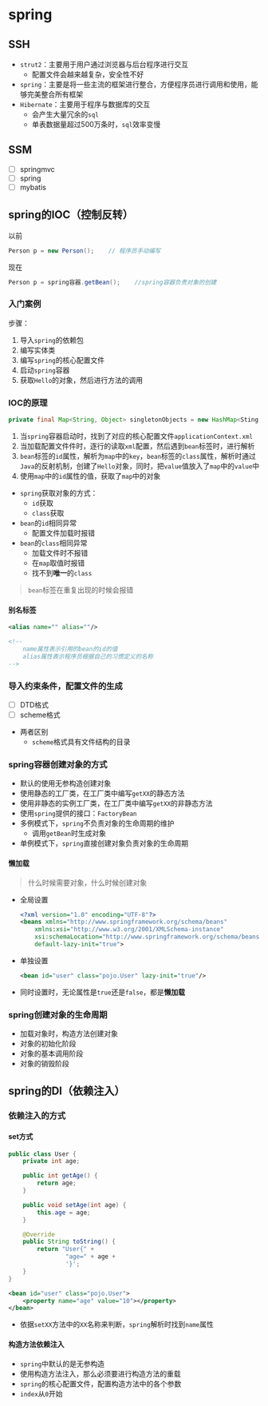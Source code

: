 # spring

## SSH

* `strut2`：主要用于用户通过浏览器与后台程序进行交互
    * 配置文件会越来越复杂，安全性不好
* `spring`：主要是将一些主流的框架进行整合，方便程序员进行调用和使用，能够完美整合所有框架
* `Hibernate`：主要用于程序与数据库的交互
    * 会产生大量冗余的`sql`
    * 单表数据量超过500万条时，`sql`效率变慢

## SSM

- [ ] springmvc
- [ ] spring
- [ ] mybatis

## spring的IOC（控制反转）

以前

``` java
Person p = new Person();    // 程序员手动编写
```

现在

``` java
Person p = spring容器.getBean();    //spring容器负责对象的创建
``` 

### 入门案例

步骤：

1. 导入`spring`的依赖包
2. 编写实体类
3. 编写`spring`的核心配置文件
4. 启动`spring`容器
5. 获取`Hello`的对象，然后进行方法的调用

### IOC的原理

``` java
private final Map<String, Object> singletonObjects = new HashMap<Sting, Object>;
```

1. 当`spring`容器启动时，找到了对应的核心配置文件`applicationContext.xml`
2. 当加载配置文件件时，逐行的读取`xml`配置，然后遇到`bean`标签时，进行解析
3. `bean`标签的`id`属性，解析为`map`中的`key`，`bean`标签的`class`属性，解析时通过`Java`的反射机制，创建了`Hello`对象，同时，把`value`值放入了`map`中的`value`中
4. 使用`map`中的`id`属性的值，获取了`map`中的对象


* `spring`获取对象的方式：
    * `id`获取
    * `class`获取
* `bean`的`id`相同异常
    * 配置文件加载时报错
* `bean`的`class`相同异常
    * 加载文件时不报错
    * 在`map`取值时报错
    * 找不到**唯一**的`class`

> `bean`标签在重复出现的时候会报错

#### 别名标签

``` xml
<alias name="" alias=""/>

<!--
    name属性表示引用的bean的id的值
    alias属性表示程序员根据自己的习惯定义的名称
-->
```

### 导入约束条件，配置文件的生成

- [ ] DTD格式
- [ ] scheme格式

* 两者区别
    * `scheme`格式具有文件结构的目录

### spring容器创建对象的方式

* 默认的使用无参构造创建对象
* 使用静态的工厂类，在工厂类中编写`getXX`的静态方法
* 使用非静态的实例工厂类，在工厂类中编写`getXX`的非静态方法
* 使用`spring`提供的接口：`FactoryBean`
* 多例模式下，`spring`不负责对象的生命周期的维护
    * 调用`getBean`时生成对象
* 单例模式下，`spring`直接创建对象负责对象的生命周期

#### 懒加载

> 什么时候需要对象，什么时候创建对象

* 全局设置

    ``` xml
    <?xml version="1.0" encoding="UTF-8"?>
    <beans xmlns="http://www.springframework.org/schema/beans"
        xmlns:xsi="http://www.w3.org/2001/XMLSchema-instance"
        xsi:schemaLocation="http://www.springframework.org/schema/beans http://www.springframework.org/schema/beans/spring-beans.xsd"
        default-lazy-init="true">
    ```

* 单独设置

    ``` xml
    <bean id="user" class="pojo.User" lazy-init="true"/>
    ```

* 同时设置时，无论属性是`true`还是`false`，都是**懒加载**

### spring创建对象的生命周期

* 加载对象时，构造方法创建对象
* 对象的初始化阶段
* 对象的基本调用阶段
* 对象的销毁阶段

## spring的DI（依赖注入）

### 依赖注入的方式

#### set方式

``` java
public class User {
    private int age;

    public int getAge() {
        return age;
    }

    public void setAge(int age) {
        this.age = age;
    }

    @Override
    public String toString() {
        return "User{" +
                "age=" + age +
                '}';
    }
}
```

``` xml
<bean id="user" class="pojo.User">
    <property name="age" value="10"></property>
</bean>
```

* 依据`setXX`方法中的`XX`名称来判断，`spring`解析时找到`name`属性

#### 构造方法依赖注入

* `spring`中默认的是无参构造
* 使用构造方法注入，那么必须要进行构造方法的重载
* `spring`的核心配置文件，配置构造方法中的各个参数
* `index`从`0`开始